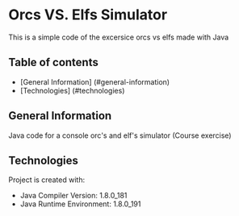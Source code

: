 # Orcs VS. Elfs Simulator

This is a simple code of the excersice orcs vs elfs made with Java
## Table of contents

* [General Information] (#general-information)
* [Technologies] (#technologies)

## General Information
Java code for a console orc's and elf's simulator (Course exercise)

## Technologies
Project is created with:
* Java Compiler Version: 1.8.0_181
* Java Runtime Environment: 1.8.0_191
